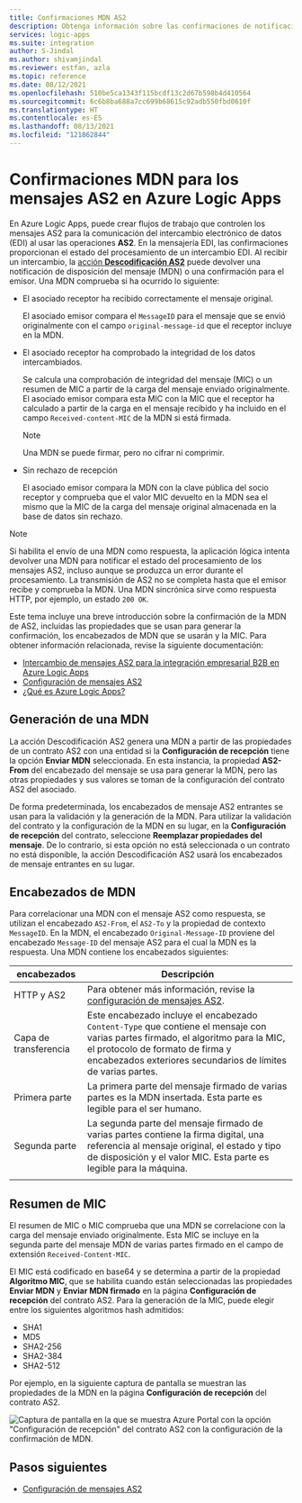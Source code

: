 ```yaml
---
title: Confirmaciones MDN AS2
description: Obtenga información sobre las confirmaciones de notificación de disposición de mensajes (MDN) para los mensajes AS2 en Azure Logic Apps.
services: logic-apps
ms.suite: integration
author: S-Jindal
ms.author: shivamjindal
ms.reviewer: estfan, azla
ms.topic: reference
ms.date: 08/12/2021
ms.openlocfilehash: 510be5ca1343f115bcdf13c2d67b598b4d410564
ms.sourcegitcommit: 6c6b8ba688a7cc699b68615c92adb550fbd0610f
ms.translationtype: HT
ms.contentlocale: es-ES
ms.lasthandoff: 08/13/2021
ms.locfileid: "121862844"
---
```

# <a name="mdn-acknowledgments-for-as2-messages-in-azure-logic-apps"></a>Confirmaciones MDN para los mensajes AS2 en Azure Logic Apps

En Azure Logic Apps, puede crear flujos de trabajo que controlen los mensajes AS2 para la comunicación del intercambio electrónico de datos (EDI) al usar las operaciones **AS2**. En la mensajería EDI, las confirmaciones proporcionan el estado del procesamiento de un intercambio EDI. Al recibir un intercambio, la [acción **Descodificación AS2**](logic-apps-enterprise-integration-as2.md#decode) puede devolver una notificación de disposición del mensaje (MDN) o una confirmación para el emisor. Una MDN comprueba si ha ocurrido lo siguiente:

* El asociado receptor ha recibido correctamente el mensaje original.

  El asociado emisor compara el `MessageID` para el mensaje que se envió originalmente con el campo `original-message-id` que el receptor incluye en la MDN.

* El asociado receptor ha comprobado la integridad de los datos intercambiados.

  Se calcula una comprobación de integridad del mensaje (MIC) o un resumen de MIC a partir de la carga del mensaje enviado originalmente. El asociado emisor compara esta MIC con la MIC que el receptor ha calculado a partir de la carga en el mensaje recibido y ha incluido en el campo `Received-content-MIC` de la MDN si está firmada.

  > [!NOTE]
  > Una MDN se puede firmar, pero no cifrar ni comprimir.

* Sin rechazo de recepción

  El asociado emisor compara la MDN con la clave pública del socio receptor y comprueba que el valor MIC devuelto en la MDN sea el mismo que la MIC de la carga del mensaje original almacenada en la base de datos sin rechazo.

> [!NOTE]
> Si habilita el envío de una MDN como respuesta, la aplicación lógica intenta devolver una MDN para notificar el estado del procesamiento de los mensajes AS2, incluso aunque se produzca un error durante el procesamiento. La transmisión de AS2 no se completa hasta que el emisor recibe y comprueba la MDN.
> Una MDN sincrónica sirve como respuesta HTTP, por ejemplo, un estado `200 OK`.

Este tema incluye una breve introducción sobre la confirmación de la MDN de AS2, incluidas las propiedades que se usan para generar la confirmación, los encabezados de MDN que se usarán y la MIC. Para obtener información relacionada, revise la siguiente documentación:

* [Intercambio de mensajes AS2 para la integración empresarial B2B en Azure Logic Apps](logic-apps-enterprise-integration-as2.md)
* [Configuración de mensajes AS2](logic-apps-enterprise-integration-as2-message-settings.md)
* [¿Qué es Azure Logic Apps?](logic-apps-overview.md)

## <a name="mdn-generation"></a>Generación de una MDN

La acción Descodificación AS2 genera una MDN a partir de las propiedades de un contrato AS2 con una entidad si la **Configuración de recepción** tiene la opción **Enviar MDN** seleccionada. En esta instancia, la propiedad **AS2-From** del encabezado del mensaje se usa para generar la MDN, pero las otras propiedades y sus valores se toman de la configuración del contrato AS2 del asociado.

De forma predeterminada, los encabezados de mensaje AS2 entrantes se usan para la validación y la generación de la MDN. Para utilizar la validación del contrato y la configuración de la MDN en su lugar, en la **Configuración de recepción** del contrato, seleccione **Reemplazar propiedades del mensaje**. De lo contrario, si esta opción no está seleccionada o un contrato no está disponible, la acción Descodificación AS2 usará los encabezados de mensaje entrantes en su lugar.

## <a name="mdn-headers"></a>Encabezados de MDN

Para correlacionar una MDN con el mensaje AS2 como respuesta, se utilizan el encabezado `AS2-From`, el `AS2-To` y la propiedad de contexto `MessageID`. En la MDN, el encabezado `Original-Message-ID` proviene del encabezado `Message-ID` del mensaje AS2 para el cual la MDN es la respuesta. Una MDN contiene los encabezados siguientes:

| encabezados | Descripción |
|---------|-------------|
| HTTP y AS2 | Para obtener más información, revise la [configuración de mensajes AS2](logic-apps-enterprise-integration-as2-message-settings.md).
| Capa de transferencia | Este encabezado incluye el encabezado `Content-Type` que contiene el mensaje con varias partes firmado, el algoritmo para la MIC, el protocolo de formato de firma y encabezados exteriores secundarios de límites de varias partes. |
| Primera parte | La primera parte del mensaje firmado de varias partes es la MDN insertada. Esta parte es legible para el ser humano. |
| Segunda parte | La segunda parte del mensaje firmado de varias partes contiene la firma digital, una referencia al mensaje original, el estado y tipo de disposición y el valor MIC. Esta parte es legible para la máquina. |
|||

## <a name="mic-digest"></a>Resumen de MIC

El resumen de MIC o MIC comprueba que una MDN se correlacione con la carga del mensaje enviado originalmente. Esta MIC se incluye en la segunda parte del mensaje MDN de varias partes firmado en el campo de extensión `Received-Content-MIC`.

El MIC está codificado en base64 y se determina a partir de la propiedad **Algoritmo MIC**, que se habilita cuando están seleccionadas las propiedades **Enviar MDN** y **Enviar MDN firmado** en la página **Configuración de recepción** del contrato AS2. Para la generación de la MIC, puede elegir entre los siguientes algoritmos hash admitidos:

* SHA1
* MD5
* SHA2-256
* SHA2-384
* SHA2-512

Por ejemplo, en la siguiente captura de pantalla se muestran las propiedades de la MDN en la página **Configuración de recepción** del contrato AS2.

![Captura de pantalla en la que se muestra Azure Portal con la opción "Configuración de recepción" del contrato AS2 con la configuración de la confirmación de MDN.](./media/logic-apps-enterprise-integration-as2-mdn-acknowledgment/mdn-ack-settings.png)

## <a name="next-steps"></a>Pasos siguientes

* [Configuración de mensajes AS2](logic-apps-enterprise-integration-as2-message-settings.md)
